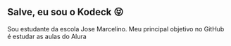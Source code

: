 ## Salve, eu sou o Kodeck 😝
Sou estudante da escola Jose Marcelino.
Meu principal objetivo no GitHub é estudar as aulas do Alura
